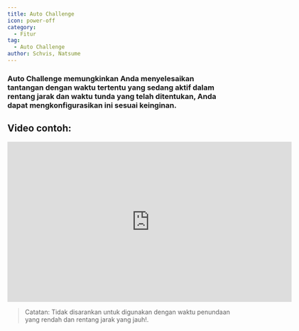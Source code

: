 ```yaml
---
title: Auto Challenge
icon: power-off
category:
  - Fitur
tag:
  - Auto Challenge
author: Schvis, Natsume
---
```


### Auto Challenge memungkinkan Anda menyelesaikan tantangan dengan waktu tertentu yang sedang aktif dalam rentang jarak dan waktu tunda yang telah ditentukan, Anda dapat mengkonfigurasikan ini sesuai keinginan.

## Video contoh:

<iframe width="640" height="360" src="https://www.youtube.com/embed/7JNegfQiK2U?list=PL5eI1Tb64p56g27qfYk7VuFTz4FK6YrKa" title="Korepi - Auto Challenge" frameborder="0" allow="accelerometer; autoplay; clipboard-write; encrypted-media; gyroscope; picture-in-picture; web-share" allowfullscreen></iframe>

>Catatan: Tidak disarankan untuk digunakan dengan waktu penundaan yang rendah dan rentang jarak yang jauh!.